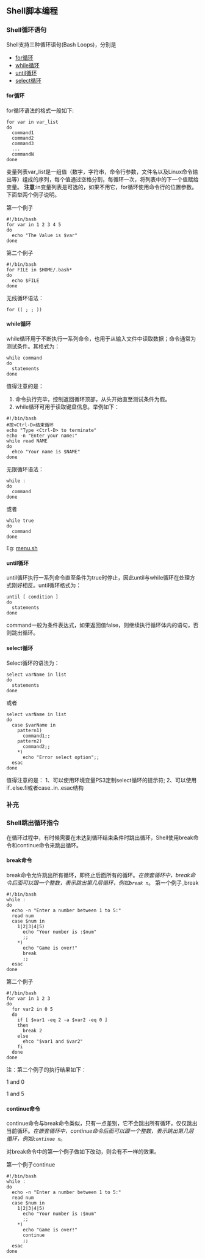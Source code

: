## Shell脚本编程

### Shell循环语句

Shell支持三种循环语句(Bash Loops)，分别是

* [for循环](#for循环)
* [while循环](#while循环)
* [until循环](#untill循环)
* [select循环](#select循环)

#### for循环

for循环语法的格式一般如下:
```
for var in var_list
do
  command1
  command2
  command3
  ...
  commandN
done
```
变量列表var_list是一组值（数字，字符串，命令行参数，文件名以及Linux命令输出等）组成的序列，每个值通过空格分割，每循环一次，将列表中的下一个值赋给变量。
**注意**:in变量列表是可选的，如果不用它，for循环使用命令行的位置参数。下面举两个例子说明。

第一个例子
```
#!/bin/bash
for var in 1 2 3 4 5
do
  echo "The Value is $var"
done
```
第二个例子
```
#!/bin/bash
for FILE in $HOME/.bash*
do
  echo $FILE
done
```
无线循环语法：
```
for (( ; ; ))
```

#### while循环

while循环用于不断执行一系列命令，也用于从输入文件中读取数据；命令通常为测试条件。其格式为：

```
while command
do
  statements
done
```
值得注意的是：
1. 命令执行完毕，控制返回循环顶部，从头开始直至测试条件为假。
2. while循环可用于读取键盘信息。举例如下：

```
#!/bin/bash
#按<Ctrl-D>结束循环
echo "Type <Ctrl-D> to terminate"
echo -n "Enter your name:"
while read NAME
do
  ehco "Your name is $NAME"
done
```
无限循环语法：
```
while :
do
  command
done
```
或者
```
while true
do
  command
done
```

Eg: [menu.sh](./codes/menu.sh)

#### until循环

until循环执行一系列命令直至条件为true时停止，因此until与while循环在处理方式刚好相反。until循环格式为：
```
until [ condition ]
do
  statements
done
```
command一般为条件表达式，如果返回值false，则继续执行循环体内的语句，否则跳出循环。

#### select循环

Select循环的语法为：
```
select varName in list
do
  statements
done
```
或者
```
select varName in list
do
  case $varName in
    pattern1)
      command1;;
    pattern2)
      command2;;
    *)
      echo "Error select option";;
  esac
done
```

值得注意的是：
1、可以使用环境变量PS3定制select循环的提示符;
2、可以使用if..else.fi或者case..in..esac结构

### 补充

### Shell跳出循环指令

在循环过程中，有时候需要在未达到循环结束条件时跳出循环，Shell使用break命令和continue命令来跳出循环。

#### break命令

break命令允许跳出所有循环，即终止后面所有的循环。_在嵌套循环中，break命令后面可以跟一个整数，表示跳出第几层循环，例如`break n`_。
第一个例子_break
```
#!/bin/bash
while :
do
  echo -n "Enter a number between 1 to 5:"
  read num
  case $num in
    1|2|3|4|5)
      echo "Your number is :$num"
      ;;
    *)
      echo "Game is over!"
      break
      ;;
  esac
done
```

第二个例子

```
#!/bin/bash
for var in 1 2 3
do
  for var2 in 0 5
  do
    if [ $var1 -eq 2 -a $var2 -eq 0 ]
    then
      break 2
    else
      ehco "$var1 and $var2"
    fi
  done
done
```
注：第二个例子的执行结果如下：

1 and 0

1 and 5

#### continue命令

continue命令与break命令类似，只有一点差别，它不会跳出所有循环，仅仅跳出当前循环。_在嵌套循环中，continue命令后面可以跟一个整数，表示跳出第几层循环，例如`continue n`_。

对break命令中的第一个例子做如下改动，则会有不一样的效果。

第一个例子continue

```
#!/bin/bash
while :
do
  echo -n "Enter a number between 1 to 5:"
  read num
  case $num in
    1|2|3|4|5)
      echo "Your number is :$num"
      ;;
    *)
      echo "Game is over!"
      continue
      ;;
  esac
done
```
